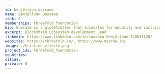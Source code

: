```yaml
---
id: benjelloun_oussama
name: Benjelloun Oussama
rank: 4
memberships: threefold_foundation
bio: Oussama is a globetrotter that advocates for equality and inclusive communities around the world. He is an early cryptocurrency activist who has lead teams at startups in Silicon Valley, China, and Singapore, with a mission to make the world a happier place one smile at a time.
excerpt: Blockchain Ecosystem development Lead
linkedin: https://www.linkedin.com/in/oussama-benjelloun-110b51128/
websites: https://threefold.io/, https://www.mazraa.io/
image: ./kristine_vilnite.png
project_ids: threefold_foundation
countries: 
cities: 
private: 0
---
```


